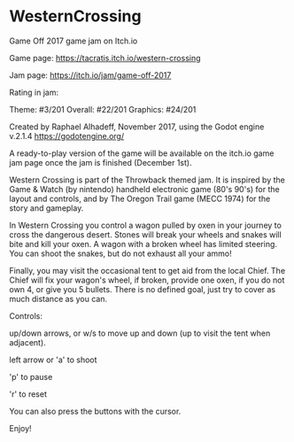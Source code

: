 # WesternCrossing
Game Off 2017 game jam on Itch.io

Game page:
https://tacratis.itch.io/western-crossing

Jam page:
https://itch.io/jam/game-off-2017

Rating in jam:

Theme:    #3/201
Overall:  #22/201
Graphics: #24/201

Created by Raphael Alhadeff, November 2017, using the Godot engine v.2.1.4
https://godotengine.org/

A ready-to-play version of the game will be available on the itch.io game jam page once the jam is finished (December 1st).


Western Crossing is part of the Throwback themed jam. It is inspired by the Game & Watch (by nintendo) handheld electronic game (80's 90's) for the layout and controls, and by The Oregon Trail game (MECC 1974) for the story and gameplay.

In Western Crossing you control a wagon pulled by oxen in your journey to cross the dangerous desert. Stones will break your wheels and snakes will bite and kill your oxen. A wagon with a broken wheel has limited steering. You can shoot the snakes, but do not exhaust all your ammo!

Finally, you may visit the occasional tent to get aid from the local Chief. The Chief will fix your wagon's wheel, if broken, provide one oxen, if you do not own 4, or give you 5 bullets.
There is no defined goal, just try to cover as much distance as you can.




Controls:

up/down arrows, or w/s to move up and down (up to visit the tent when adjacent).

left arrow or 'a' to shoot

'p' to pause

'r' to reset

You can also press the buttons with the cursor.


Enjoy!
